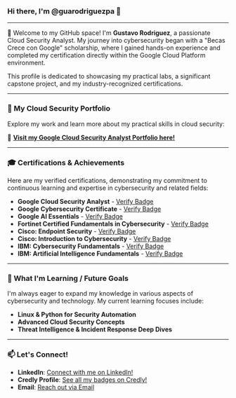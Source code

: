 ### Hi there, I'm @guarodriguezpa 👋

---

👀 Welcome to my GitHub space! I'm **Gustavo Rodriguez**, a passionate Cloud Security Analyst. My journey into cybersecurity began with a "Becas Crece con Google" scholarship, where I gained hands-on experience and completed my certification directly within the Google Cloud Platform environment.

This profile is dedicated to showcasing my practical labs, a significant capstone project, and my industry-recognized certifications.

---

### 🚀 My Cloud Security Portfolio

Explore my work and learn more about my practical skills in cloud security:

🔗 **[Visit my Google Cloud Security Analyst Portfolio here!](https://github.com/guarodriguezpa/Google_Cloud_Security_Analyst)**

---

### 🎓 Certifications & Achievements

Here are my verified certifications, demonstrating my commitment to continuous learning and expertise in cybersecurity and related fields:

* **Google Cloud Security Analyst** - [Verify Badge](https://www.credly.com/badges/e8fd3e55-7526-4454-bb56-d51e71ce55fc/public_url)
* **Google Cybersecurity Certificate** - [Verify Badge](https://www.credly.com/badges/044c657c-cbef-4fd4-97a3-372d974bce8e/public_url)
* **Google AI Essentials** - [Verify Badge](https://www.credly.com/badges/4e295bfc-c7f4-4802-b884-57535a2ba4e/public_url)
* **Fortinet Certified Fundamentals in Cybersecurity** - [Verify Badge](https://www.credly.com/badges/4ceab9d6-1f0f-42f5-b7dd-c241913cec9c/public_url)
* **Cisco: Endpoint Security** - [Verify Badge](https://www.credly.com/badges/d4349584-9490-4239-b30a-18568409e172/public_url)
* **Cisco: Introduction to Cybersecurity** - [Verify Badge](https://www.credly.com/badges/563044fa-10c8-4378-ab6c-04b18b5914f0/public_url)
* **IBM: Cybersecurity Fundamentals** - [Verify Badge](https://www.credly.com/badges/70ed545d-9f05-4b61-90ed-1c42f2f4c12d/public_url)
* **IBM: Artificial Intelligence Fundamentals** - [Verify Badge](https://www.credly.com/badges/7207830c-2cdd-49d5-99c7-59c368dd53a9/public_url)

---

### 🎯 What I'm Learning / Future Goals

I'm always eager to expand my knowledge in various aspects of cybersecurity and technology. My current learning focuses include:

* **Linux & Python for Security Automation**
* **Advanced Cloud Security Concepts**
* **Threat Intelligence & Incident Response Deep Dives**

---

### 📫 Let's Connect!

* **LinkedIn**: [Connect with me on LinkedIn!](https://www.linkedin.com/in/YOUR-LINKEDIN-PROFILE-URL)
* **Credly Profile**: [See all my badges on Credly!](https://www.credly.com/users/your-credly-username/badges)
* **Email**: [Reach out via Email](mailto:your.email@example.com)

<!--
**guarodriguezpa/guarodriguezpa** is a ✨ _special_ ✨ repository because its `README.md` (this file) appears on your GitHub profile.

Here are some ideas to get you started:

- 🔭 I’m currently working on ...
- 🌱 I’m currently learning ...
- 👯 I’m looking to collaborate on ...
- 🤔 I’m looking for help with ...
- 💬 Ask me about ...
- 📫 How to reach me: ...
- 😄 Pronouns: ...
- ⚡ Fun fact: ...
-->

